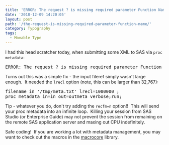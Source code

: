 ```yaml
---
title: 'ERROR: The request ? is missing required parameter Function Name.'
date: '2018-12-09 14:20:05'
layout: post
path: '/the-request-is-missing-required-parameter-function-name/'
category: Typography
tags:
  - Movable Type
---
```


I had this head scratcher today, when submitting some XML to SAS via <code>proc metadata</code>:
<pre>ERROR: The request ? is missing required parameter Function Name.</pre>
Turns out this was a simple fix - the input fileref simply wasn't large enough.  It needed the <code>lrecl</code> option (note, this can be larger than 32,767):
<pre>filename in '/tmp/meta.txt' lrecl=1000000 ;
proc metadata in=in out=outmeta verbose;run;</pre>
Tip - whatever you do, don't try adding the <code>recfm=n</code> option!!  This will send your proc metadata into an infinite loop.  Killing your session from SAS Studio (or Enterprise Guide) may not prevent the session from remaining on the remote SAS application server and maxing out CPU indefinitely.

Safe coding!  If you are working a lot with metadata management, you may want to check out the macros in the <a href="https://github.com/macropeople/macrocore">macrocore</a> library.